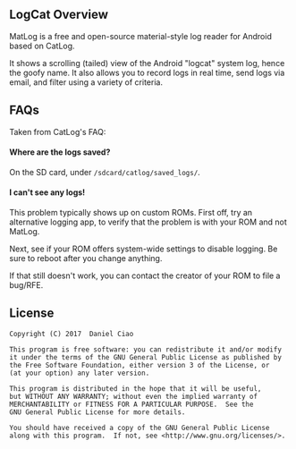 LogCat
Overview
---------
MatLog is a free and open-source material-style log reader for Android based on CatLog.

It shows a scrolling (tailed) view of the Android "logcat" system log, 
hence the goofy name.  It also allows you to record logs in real time, send logs via email, 
and filter using a variety of criteria.

FAQs
-------------
Taken from CatLog's FAQ:

#### Where are the logs saved?

On the SD card, under ```/sdcard/catlog/saved_logs/```.

#### I can't see any logs!

This problem typically shows up on custom ROMs.  First off, try an alternative logging app, to verify that
the problem is with your ROM and not MatLog.

Next, see if your ROM offers system-wide settings to disable logging.  Be sure to reboot after you change anything.

If that still doesn't work, you can contact the creator of your ROM to file a bug/RFE.

License
---------
```
Copyright (C) 2017  Daniel Ciao

This program is free software: you can redistribute it and/or modify
it under the terms of the GNU General Public License as published by
the Free Software Foundation, either version 3 of the License, or
(at your option) any later version.

This program is distributed in the hope that it will be useful,
but WITHOUT ANY WARRANTY; without even the implied warranty of
MERCHANTABILITY or FITNESS FOR A PARTICULAR PURPOSE.  See the
GNU General Public License for more details.

You should have received a copy of the GNU General Public License
along with this program.  If not, see <http://www.gnu.org/licenses/>.

```

[1]: https://play.google.com/store/apps/details?id=com.nolanlawson.logcat
[2]: https://github.com/nolanlawson/Catlog
[3]: https://plus.google.com/u/0/communities/108705871773878445106
